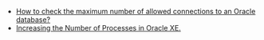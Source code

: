* [How to check the maximum number of allowed connections to an Oracle database?](http://stackoverflow.com/questions/162255/how-to-check-the-maximum-number-of-allowed-connections-to-an-oracle-database)
* [Increasing the Number of Processes in Oracle XE.](http://www.eddgrant.com/blog/2010/01/20/increasing-the-number-of-processes-in-oracle-xe.html)
